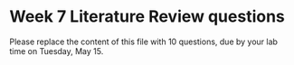 # Week 7 Literature Review questions

Please replace the content of this file with 10 questions, due by your lab time on Tuesday, May 15.


